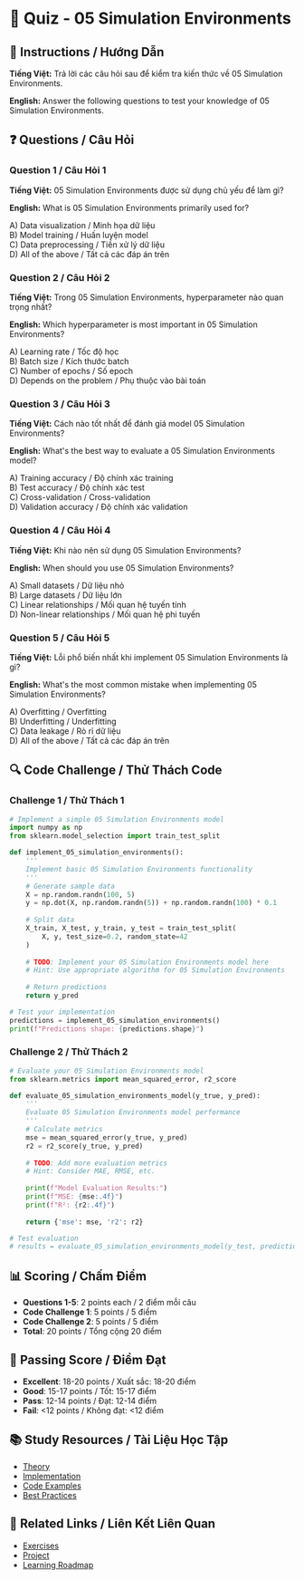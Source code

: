 # 🧠 Quiz - 05 Simulation Environments

## 📝 Instructions / Hướng Dẫn

**Tiếng Việt:** Trả lời các câu hỏi sau để kiểm tra kiến thức về 05 Simulation Environments.

**English:** Answer the following questions to test your knowledge of 05 Simulation Environments.

## ❓ Questions / Câu Hỏi

### Question 1 / Câu Hỏi 1
**Tiếng Việt:** 05 Simulation Environments được sử dụng chủ yếu để làm gì?

**English:** What is 05 Simulation Environments primarily used for?

A) Data visualization / Minh họa dữ liệu  
B) Model training / Huấn luyện model  
C) Data preprocessing / Tiền xử lý dữ liệu  
D) All of the above / Tất cả các đáp án trên

### Question 2 / Câu Hỏi 2
**Tiếng Việt:** Trong 05 Simulation Environments, hyperparameter nào quan trọng nhất?

**English:** Which hyperparameter is most important in 05 Simulation Environments?

A) Learning rate / Tốc độ học  
B) Batch size / Kích thước batch  
C) Number of epochs / Số epoch  
D) Depends on the problem / Phụ thuộc vào bài toán

### Question 3 / Câu Hỏi 3
**Tiếng Việt:** Cách nào tốt nhất để đánh giá model 05 Simulation Environments?

**English:** What's the best way to evaluate a 05 Simulation Environments model?

A) Training accuracy / Độ chính xác training  
B) Test accuracy / Độ chính xác test  
C) Cross-validation / Cross-validation  
D) Validation accuracy / Độ chính xác validation

### Question 4 / Câu Hỏi 4
**Tiếng Việt:** Khi nào nên sử dụng 05 Simulation Environments?

**English:** When should you use 05 Simulation Environments?

A) Small datasets / Dữ liệu nhỏ  
B) Large datasets / Dữ liệu lớn  
C) Linear relationships / Mối quan hệ tuyến tính  
D) Non-linear relationships / Mối quan hệ phi tuyến

### Question 5 / Câu Hỏi 5
**Tiếng Việt:** Lỗi phổ biến nhất khi implement 05 Simulation Environments là gì?

**English:** What's the most common mistake when implementing 05 Simulation Environments?

A) Overfitting / Overfitting  
B) Underfitting / Underfitting  
C) Data leakage / Rò rỉ dữ liệu  
D) All of the above / Tất cả các đáp án trên

## 🔍 Code Challenge / Thử Thách Code

### Challenge 1 / Thử Thách 1
```python
# Implement a simple 05 Simulation Environments model
import numpy as np
from sklearn.model_selection import train_test_split

def implement_05_simulation_environments():
    '''
    Implement basic 05 Simulation Environments functionality
    '''
    # Generate sample data
    X = np.random.randn(100, 5)
    y = np.dot(X, np.random.randn(5)) + np.random.randn(100) * 0.1
    
    # Split data
    X_train, X_test, y_train, y_test = train_test_split(
        X, y, test_size=0.2, random_state=42
    )
    
    # TODO: Implement your 05 Simulation Environments model here
    # Hint: Use appropriate algorithm for 05 Simulation Environments
    
    # Return predictions
    return y_pred

# Test your implementation
predictions = implement_05_simulation_environments()
print(f"Predictions shape: {predictions.shape}")
```

### Challenge 2 / Thử Thách 2
```python
# Evaluate your 05 Simulation Environments model
from sklearn.metrics import mean_squared_error, r2_score

def evaluate_05_simulation_environments_model(y_true, y_pred):
    '''
    Evaluate 05 Simulation Environments model performance
    '''
    # Calculate metrics
    mse = mean_squared_error(y_true, y_pred)
    r2 = r2_score(y_true, y_pred)
    
    # TODO: Add more evaluation metrics
    # Hint: Consider MAE, RMSE, etc.
    
    print(f"Model Evaluation Results:")
    print(f"MSE: {mse:.4f}")
    print(f"R²: {r2:.4f}")
    
    return {'mse': mse, 'r2': r2}

# Test evaluation
# results = evaluate_05_simulation_environments_model(y_test, predictions)
```

## 📊 Scoring / Chấm Điểm

- **Questions 1-5**: 2 points each / 2 điểm mỗi câu
- **Code Challenge 1**: 5 points / 5 điểm
- **Code Challenge 2**: 5 points / 5 điểm
- **Total**: 20 points / Tổng cộng 20 điểm

## 🎯 Passing Score / Điểm Đạt

- **Excellent**: 18-20 points / Xuất sắc: 18-20 điểm
- **Good**: 15-17 points / Tốt: 15-17 điểm  
- **Pass**: 12-14 points / Đạt: 12-14 điểm
- **Fail**: <12 points / Không đạt: <12 điểm

## 📚 Study Resources / Tài Liệu Học Tập

- [Theory](./THEORY_05_simulation_environments.md)
- [Implementation](./IMPLEMENTATION_05_simulation_environments.md)
- [Code Examples](./CODE_EXAMPLES_05_simulation_environments.md)
- [Best Practices](./BEST_PRACTICES_05_simulation_environments.md)

## 🔗 Related Links / Liên Kết Liên Quan

- [Exercises](./EXERCISES_05_simulation_environments.md)
- [Project](./PROJECT_05_simulation_environments.md)
- [Learning Roadmap](./LEARNING_ROADMAP_05_simulation_environments.md)
